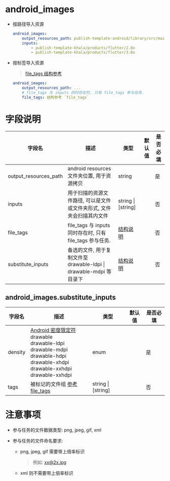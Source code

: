 # android_images

- 按路径导入资源
    ```yaml
    android_images:
        output_resources_path: publish-template-android/library/src/main/res
        inputs:
            - publish-template-khala/products/flutter/2.0x
            - publish-template-khala/products/flutter/3.0x      
    ```

- 按标签导入资源
    
    > [file_tags 结构参考](./file_tags.md)

    ```yaml
    android_images:
        output_resources_path: ...
        # file_tags 与 inputs 同时存在时, 只有 file_tags 参与任务.
        file_tags: 结构参考 `file_tags`
    ```

# 字段说明

| 字段名       | 描述                     | 类型               | 默认值 | 是否必填 |
| ------------ | ------------------------ | ------------------ | ------ | -------- |
| output_resources_path | android resources 文件夹位置, 用于资源拷贝 | string |  | 是 |
| inputs | 用于扫描的资源文件路径, 可以是文件或文件夹形式, 文件夹会扫描其内文件 | string \| [string] |  | 否 |
| file_tags | file_tags 与 inputs 同时存在时, 只有 file_tags 参与任务. | [结构说明](./file_tags.md) |  | 否 |
| substitute_inputs | 备选的文件, 用于复制文件至 drawable-ldpi \| drawable-mdpi 等目录下 | [结构说明](#androidimagessubstituteinputs) |  | 否 |

## android_images.substitute_inputs 

| 字段名       | 描述                     | 类型               | 默认值 | 是否必填 |
| ------------ | ------------------------ | ------------------ | ------ | -------- |
| density | [Android 密度限定符](https://developer.android.com/studio/write/resource-manager?hl=zh-cn)<br/>drawable<br/>drawable-ldpi<br/>drawable-mdpi<br/>drawable-hdpi<br/>drawable-xhdpi<br/>drawable-xxhdpi<br/>drawable-xxhdpi  | enum |  | 是 |
| tags | 被标记的文件组 [参考 file_tags](./file_tags.md) | string \| [string] |  | 否 |

# 注意事项

- 参与任务的文件数据类型: png, jpeg, gif, xml
- 参与任务的文件命名要求:
    
    - png, jpeg, gif 需要带上倍率标识
    
        > 例如: xx@2x.jpg

    - xml 则不需要带上倍率标识